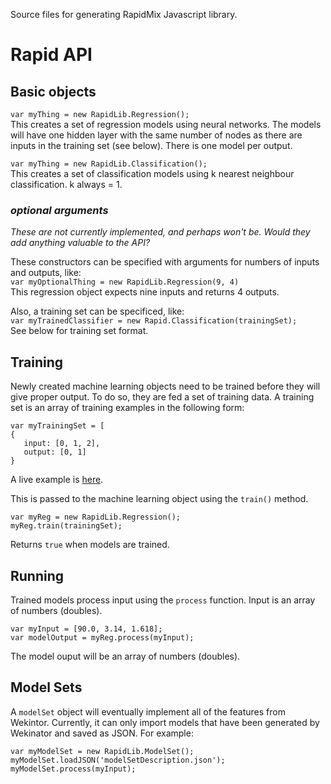 Source files for generating RapidMix Javascript library.

# Rapid API

## Basic objects

`var myThing = new RapidLib.Regression();`  
This creates a set of regression models using neural networks. The models will have one hidden layer with the same number of nodes as there are inputs in the training set (see below).  There is one model per output.

`var myThing = new RapidLib.Classification();`  
This creates a set of classification models using k nearest neighbour classification. k always = 1.

### _optional arguments_
*These are not currently implemented, and perhaps won't be. Would they add anything valuable to the API?*  
  
These constructors can be specified with arguments for numbers of inputs and outputs, like:  
`var myOptionalThing = new RapidLib.Regression(9, 4)`  
This regression object expects nine inputs and returns 4 outputs.

Also, a training set can be specificed, like:  
`var myTrainedClassifier = new Rapid.Classification(trainingSet);`  
See below for training set format.

## Training
Newly created machine learning objects need to be trained before they will give proper output. To do so, they are fed a set of training data. A training set is an array of training examples in the following form:

`var myTrainingSet = [`  
`{`  
`   input: [0, 1, 2],`  
`   output: [0, 1]`  
`}`  

A live example is [here](http://live.codecircle.com/d/wiCgiE7ogQXFgMEMt).

This is passed to the machine learning object using the `train()` method.

`var myReg = new RapidLib.Regression();`  
`myReg.train(trainingSet);`  

Returns `true` when models are trained.

## Running
Trained models process input using the `process` function. Input is an array of numbers (doubles).

`var myInput = [90.0, 3.14, 1.618];`  
`var modelOutput = myReg.process(myInput);`  

The model ouput will be an array of numbers (doubles).

## Model Sets
A `modelSet` object will eventually implement all of the features from Wekintor. Currently, it can only import models that have been generated by Wekinator and saved as JSON. For example:  

`var myModelSet = new RapidLib.ModelSet();`  
`myModelSet.loadJSON('modelSetDescription.json');`  
`myModelSet.process(myInput);`